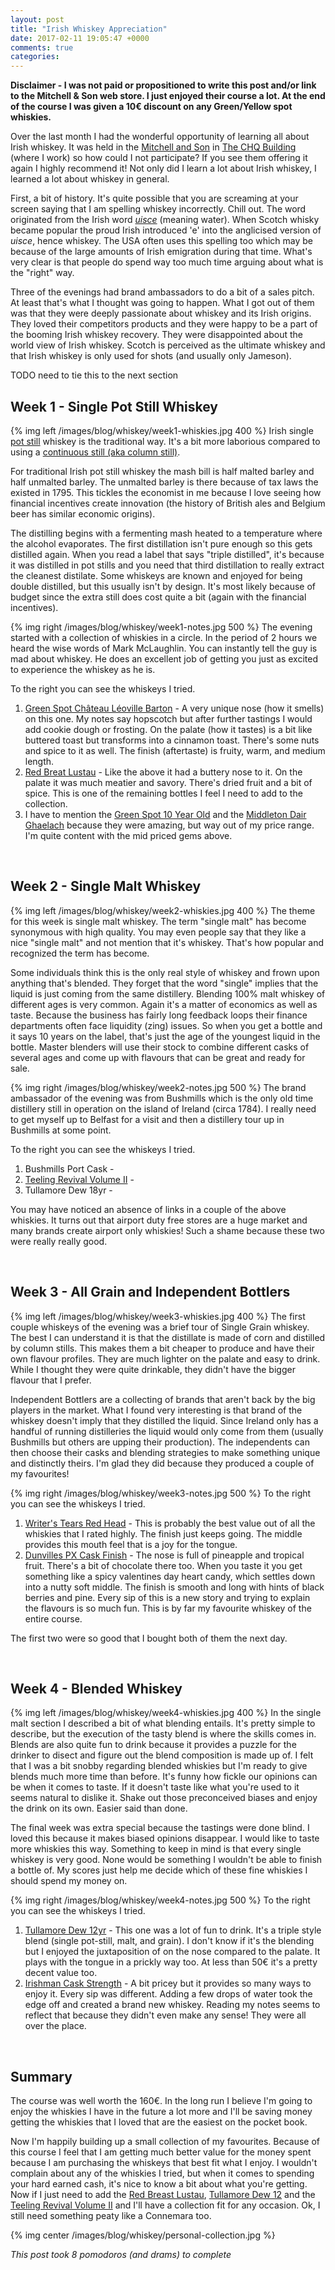 ```yaml
---
layout: post
title: "Irish Whiskey Appreciation"
date: 2017-02-11 19:05:47 +0000
comments: true
categories:
---
```

**Disclaimer - I was not paid or propositioned to write this post and/or link to the Mitchell & Son web store. I just
enjoyed their course a lot. At the end of the course I was given a 10€ discount on any Green/Yellow spot whiskies.**

Over the last month I had the wonderful opportunity of learning all about Irish whiskey. It was held in the
[Mitchell and Son][mitchell-and-son] in [The CHQ Building][the-chq] (where I work) so how could I not participate?
If you see them offering it again I highly recommend it! Not only did I learn a lot about Irish whiskey, I learned
a lot about whiskey in general.

[the-chq]: http://chq.ie/
[mitchell-and-son]: http://mitchellandson.com/

First, a bit of history. It's quite possible that you are screaming at your screen saying that I am spelling
whiskey incorrectly. Chill out. The word originated from the Irish word *[uisce][uisce]* (meaning water). When Scotch
whisky became popular the proud Irish introduced 'e' into the anglicised version of *uisce*, hence whiskey. The USA
often uses this spelling too which may be because of the large amounts of Irish emigration during that time.
What's very clear is that people do spend way too much time arguing about what is the "right" way.

[uisce]: https://en.wikipedia.org/wiki/Uisce_beatha

Three of the evenings had brand ambassadors to do a bit of a sales pitch. At least that's what I thought was going
to happen. What I got out of them was that they were deeply passionate about whiskey and its Irish origins. They
loved their competitors products and they were happy to be a part of the booming Irish whiskey recovery. They were
disappointed about the world view of Irish whiskey. Scotch is perceived as the ultimate whiskey and that Irish whiskey
is only used for shots (and usually only Jameson).

TODO need to tie this to the next section

## Week 1 - Single Pot Still Whiskey

{% img left /images/blog/whiskey/week1-whiskies.jpg 400 %}
Irish single [pot still][pot-still-wiki] whiskey is the traditional way. It's a bit more laborious compared to using a
[continuous still (aka column still)][column-still-wiki].

For traditional Irish pot still whiskey the mash bill is half malted barley and half unmalted barley. The unmalted
barley is there because of tax laws the existed in 1795. This tickles the economist in me because I love seeing how
financial incentives create innovation (the history of British ales and Belgium beer has similar economic origins).

The distilling begins with a fermenting mash heated to a temperature where the alcohol evaporates. The first
distillation isn't pure enough so this gets distilled again. When you read a label that says "triple distilled", it's
because it was distilled in pot stills and you need that third distillation to really extract the cleanest
distilate. Some whiskeys are known and enjoyed for being double distilled, but this usually isn't by design. It's
most likely because of budget since the extra still does cost quite a bit (again with the financial incentives).

[pot-still-wiki]: https://en.wikipedia.org/wiki/Pot_still
[column-still-wiki]: https://en.wikipedia.org/wiki/Column_still

{% img right /images/blog/whiskey/week1-notes.jpg 500 %}
The evening started with a collection of whiskies in a circle. In the period of 2 hours we heard the wise words
of Mark McLaughlin. You can instantly tell the guy is mad about whiskey. He does an excellent job of getting you just
as excited to experience the whiskey as he is.

To the right you can see the whiskeys I tried.

1. [Green Spot Château Léoville Barton][green-spot-barton] - A very unique nose (how it smells) on this one. My notes
   say hopscotch but after further tastings I would add cookie dough or frosting. On the palate (how it tastes) is a bit
   like buttered toast but transforms into a cinnamon toast. There's some nuts and spice to it as well. The finish
   (aftertaste) is fruity, warm, and medium length.
2. [Red Breat Lustau][red-breast-lustau] - Like the above it had a buttery nose to it. On the palate it was much meatier
   and savory. There's dried fruit and a bit of spice. This is one of the remaining bottles I feel I need to add to the
   collection.
3. I have to mention the [Green Spot 10 Year Old][green-spot-10yr] and the [Middleton Dair Ghaelach][middleton-dair]
   because they were amazing, but way out of my price range. I'm quite content with the mid priced gems above.

[green-spot-barton]: http://mitchellandson.com/spirits/spirits-category/whiskey/green-spot-chateau-leoville-barton.html
[red-breast-lustau]: http://mitchellandson.com/redbreast-sherry-finish-lustau-edition.html
[green-spot-10yr]: http://mitchellandson.com/spirits/spirits-category/green-yellow-spot/green-spot-whiskey-10-year-old.html
[middleton-dair]: http://mitchellandson.com/spirits/spirits-category/midleton-dair-ghaelach-irish-oak-tree-3.html

<br style="clear: both;" />

## Week 2 - Single Malt Whiskey

{% img left /images/blog/whiskey/week2-whiskies.jpg 400 %}
The theme for this week is single malt whiskey. The term "single malt" has become synonymous with high quality. You may
even people say that they like a nice "single malt" and not mention that it's whiskey. That's how popular and recognized
the term has become.

Some individuals think this is the only real style of whiskey and frown upon anything that's blended. They forget that
the word "single" implies that the liquid is just coming from the same distillery. Blending 100% malt whiskey of
different ages is very common. Again it's a matter of economics as well as taste. Because the business has fairly long
feedback loops their finance departments often face liquidity (zing) issues. So when you get a bottle and it says 10
years on the label, that's just the age of the youngest liquid in the bottle. Master blenders will use their stock to
combine different casks of several ages and come up with flavours that can be great and ready for sale.

{% img right /images/blog/whiskey/week2-notes.jpg 500 %}
The brand ambassador of the evening was from Bushmills which is the only old time distillery still in operation on the
island of Ireland (circa 1784). I really need to get myself up to Belfast for a visit and then a distillery tour up in
Bushmills at some point.

To the right you can see the whiskeys I tried.

1. Bushmills Port Cask -
2. [Teeling Revival Volume II][teeling-revival] -
3. Tullamore Dew 18yr -

You may have noticed an absence of links in a couple of the above whiskies. It turns out that airport duty free stores
are a huge market and many brands create airport only whiskies! Such a shame because these two were really really good.

[teeling-revival]: http://mitchellandson.com/spirits/spirits-category/whiskey/teeling-revival-volume-ii-13-year-old.html

<br style="clear: both;" />

## Week 3 - All Grain and Independent Bottlers

{% img left /images/blog/whiskey/week3-whiskies.jpg 400 %}
The first couple whiskeys of the evening was a brief tour of Single Grain whiskey. The best I can understand it is that
the distillate is made of corn and distilled by column stills. This makes them a bit cheaper to produce and have their
own flavour profiles. They are much lighter on the palate and easy to drink. While I thought they were quite drinkable,
they didn't have the bigger flavour that I prefer.

Independent Bottlers are a collecting of brands that aren't back by the big players in the market. What I found very
interesting is that brand of the whiskey doesn't imply that they distilled the liquid. Since Ireland only has a handful
of running distilleries the liquid would only come from them (usually Bushmills but others are upping their production).
The independents can then choose their casks and blending strategies to make something unique and distinctly theirs. I'm
glad they did because they produced a couple of my favourites!

{% img right /images/blog/whiskey/week3-notes.jpg 500 %}
To the right you can see the whiskeys I tried.

1. [Writer's Tears Red Head][writers-tears] - This is probably the best value out of all the whiskies that I rated
   highly. The finish just keeps going. The middle provides this mouth feel that is a joy for the tongue.
2. [Dunvilles PX Cask Finish][dunvilles-px] - The nose is full of pineapple and tropical fruit. There's a bit of
   chocolate there too. When you taste it you get something like a spicy valentines day heart candy, which settles down
   into a nutty soft middle. The finish is smooth and long with hints of black berries and pine. Every sip of this is a
   new story and trying to explain the flavours is so much fun. This is by far my favourite whiskey of the entire
   course.

The first two were so good that I bought both of them the next day.

[writers-tears]: http://mitchellandson.com/writer-s-tears-red-head.html
[dunvilles-px]: http://mitchellandson.com/spirits/dunville-s-10yo-px-finish.html

<br style="clear: both;" />

## Week 4 - Blended Whiskey

{% img left /images/blog/whiskey/week4-whiskies.jpg 400 %}
In the single malt section I described a bit of what blending entails. It's pretty simple to describe, but the execution
of the tasty blend is where the skills comes in. Blends are also quite fun to drink because it provides a puzzle for the
drinker to disect and figure out the blend composition is made up of. I felt that I was a bit snobby regarding blended
whiskies but I'm ready to give blends much more time than before. It's funny how fickle our opinions can be when it
comes to taste. If it doesn't taste like what you're used to it seems natural to dislike it. Shake out those
preconceived biases and enjoy the drink on its own. Easier said than done.

The final week was extra special because the tastings were done blind. I loved this because it makes biased opinions
disappear. I would like to taste more whiskies this way. Something to keep in mind is that every single whiskey is very
good. None would be something I wouldn't be able to finish a bottle of. My scores just help me decide which of these
fine whiskies I should spend my money on.

{% img right /images/blog/whiskey/week4-notes.jpg 500 %}
To the right you can see the whiskeys I tried.

1. [Tullamore Dew 12yr][tullamore-12yr] - This one was a lot of fun to drink. It's a triple style blend (single
   pot-still, malt, and grain). I don't know if it's the blending but I enjoyed the juxtaposition of on the nose
   compared to the palate. It plays with the tongue in a prickly way too. At less than 50€ it's a pretty decent value
   too.
2. [Irishman Cask Strength][irishman-cask] - A bit pricey but it provides so many ways to enjoy it. Every sip was
   different. Adding a few drops of water took the edge off and created a brand new whiskey. Reading my notes seems to
   reflect that because they didn't even make any sense! They were all over the place.


[tullamore-12yr]: http://mitchellandson.com/tullamore-dew-12-year-old.html
[irishman-cask]: http://mitchellandson.com/the-irishman-cask-strength.html

<br style="clear: both;" />

## Summary

The course was well worth the 160€. In the long run I believe I'm going to enjoy the whiskies I have in the future a lot
more and I'll be saving money getting the whiskies that I loved that are the easiest on the pocket book.

Now I'm happily building up a small collection of my favourites. Because of this course I feel that I am getting
much better value for the money spent because I am purchasing the whiskeys that best fit what I enjoy. I wouldn't
complain about any of the whiskies I tried, but when it comes to spending your hard earned cash, it's nice to know
a bit about what you're getting. Now if I just need to add the [Red Breast Lustau][red-breast-lustau],
[Tullamore Dew 12][tullamore-12yr] and the [Teeling Revival Volume II][teeling-revival] and I'll have a collection
fit for any occasion. Ok, I still need something peaty like a Connemara too.

{% img center /images/blog/whiskey/personal-collection.jpg %}

*This post took 8 pomodoros (and drams) to complete*
